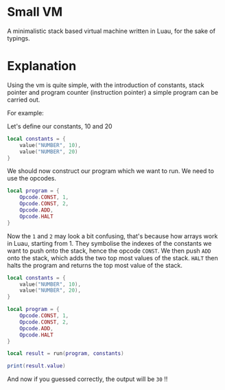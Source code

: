 # Small VM

A minimalistic stack based virtual machine written in Luau, for the sake of typings.

# Explanation

Using the vm is quite simple, with the introduction of constants, stack pointer and program counter (instruction pointer) a simple program can be carried out.

For example:

Let's define our constants, 10 and 20
```lua
local constants = {
    value("NUMBER", 10),
    value("NUMBER", 20)
}
```

We should now construct our program which we want to run. We need to use the opcodes.

```lua
local program = {
    Opcode.CONST, 1,
    Opcode.CONST, 2,
    Opcode.ADD,
    Opcode.HALT
}
```

Now the `1` and `2` may look a bit confusing, that's because how arrays work in Luau, starting from 1.
They symbolise the indexes of the constants we want to push onto the stack, hence the opcode `CONST`. We then push `ADD` onto the stack, which adds the two top most values of the stack. `HALT` then halts the program and returns the top most value of the stack.

```lua
local constants = {
    value("NUMBER", 10),
    value("NUMBER", 20),
}

local program = {
    Opcode.CONST, 1,
    Opcode.CONST, 2,
    Opcode.ADD,
    Opcode.HALT
}

local result = run(program, constants)

print(result.value)
```

And now if you guessed correctly, the output will be `30` !!
